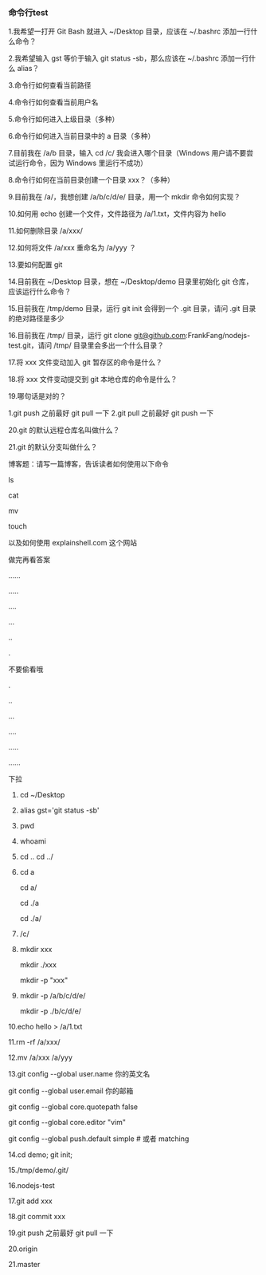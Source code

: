 ### 命令行test

1.我希望一打开 Git Bash 就进入 ~/Desktop 目录，应该在 ~/.bashrc 添加一行什么命令？

2.我希望输入 gst 等价于输入 git status -sb，那么应该在 ~/.bashrc 添加一行什么 alias？

3.命令行如何查看当前路径

4.命令行如何查看当前用户名

5.命令行如何进入上级目录（多种）

6.命令行如何进入当前目录中的 a 目录（多种）

7.目前我在 /a/b 目录，输入 cd /c/ 我会进入哪个目录（Windows 用户请不要尝试运行命令，因为 Windows 里运行不成功）

8.命令行如何在当前目录创建一个目录 xxx？（多种）

9.目前我在 /a/，我想创建 /a/b/c/d/e/ 目录，用一个 mkdir 命令如何实现？

10.如何用 echo 创建一个文件，文件路径为 /a/1.txt，文件内容为 hello

11.如何删除目录 /a/xxx/

12.如何将文件 /a/xxx 重命名为 /a/yyy ？

13.要如何配置 git

14.目前我在 ~/Desktop 目录，想在 ~/Desktop/demo 目录里初始化 git 仓库，应该运行什么命令？

15.目前我在 /tmp/demo 目录，运行 git init 会得到一个 .git 目录，请问 .git 目录的绝对路径是多少

16.目前我在 /tmp/ 目录，运行 git clone git@github.com:FrankFang/nodejs-test.git，请问 /tmp/ 目录里会多出一个什么目录？

17.将 xxx 文件变动加入 git 暂存区的命令是什么？

18.将 xxx 文件变动提交到 git 本地仓库的命令是什么？

19.哪句话是对的？

1.git push 之前最好 git pull 一下  2.git pull 之前最好 git push 一下

20.git 的默认远程仓库名叫做什么？

21.git 的默认分支叫做什么？


博客题：请写一篇博客，告诉读者如何使用以下命令

ls

cat

mv

touch

以及如何使用 explainshell.com 这个网站

做完再看答案

......

.....

....

...

..

.

不要偷看哦

.

..

...

....

.....

......

下拉







1. cd ~/Desktop

2. alias gst='git status -sb'

3. pwd

4. whoami

5. cd .. cd ../

6. cd a

   cd a/

	 cd ./a

	 cd ./a/

7. /c/

8. mkdir xxx

   mkdir ./xxx

	 mkdir -p "xxx"

9. mkdir -p /a/b/c/d/e/ 

   mkdir -p ./b/c/d/e/

10.echo hello > /a/1.txt

11.rm -rf /a/xxx/

12.mv /a/xxx /a/yyy

13.git config --global user.name 你的英文名

   git config --global user.email 你的邮箱

   git config --global core.quotepath false

   git config --global core.editor "vim"

   git config --global push.default simple # 或者 matching

14.cd demo; git init;

15./tmp/demo/.git/

16.nodejs-test

17.git add xxx

18.git commit xxx

19.git push 之前最好 git pull 一下

20.origin

21.master


